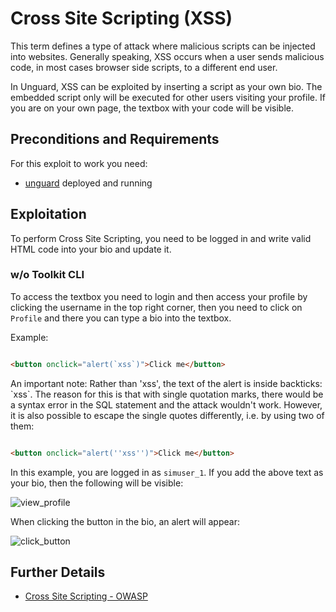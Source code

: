 # Cross Site Scripting (XSS)

This term defines a type of attack where malicious scripts can be injected into websites. Generally speaking,
XSS occurs when a user sends malicious code, in most cases browser side scripts, to a different end user.

In Unguard, XSS can be exploited by inserting a script as your own bio.
The embedded script only will be executed for other users visiting your profile.
If you are on your own page, the textbox with your code will be visible.

## Preconditions and Requirements

For this exploit to work you need:

* [unguard](../../../docs/DEV-GUIDE.md) deployed and running

## Exploitation

To perform Cross Site Scripting, you need to be logged in and write valid HTML code into your bio and update it.


### w/o Toolkit CLI

To access the textbox you need to login and then access your profile by clicking the username in the top right corner,
then you need to click on `Profile` and there you can type a bio into the textbox.

Example:

```html

<button onclick="alert(`xss`)">Click me</button>
```

An important note: Rather than 'xss', the text of the alert is inside backticks: \`xss\`.
The reason for this is that with single quotation marks, there would be a syntax error in the SQL statement and the
attack wouldn't work. However, it is also possible to escape the single quotes differently, i.e. by using two of them:

```html

<button onclick="alert(''xss'')">Click me</button>
```

In this example, you are logged in as `simuser_1`.
If you add the above text as your bio, then the following will be visible:

![view_profile](https://github.com/user-attachments/assets/07b537c5-b126-4f21-b2ea-7decec25cd61)


When clicking the button in the bio, an alert will appear:

![click_button](https://github.com/user-attachments/assets/3dd1fcb8-811a-4634-8cbc-a4699fc660bd)


## Further Details

* [Cross Site Scripting - OWASP](https://owasp.org/www-community/attacks/xss/)

